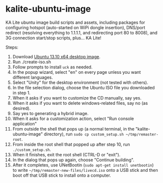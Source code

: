 kalite-ubuntu-image
===================

KA Lite ubuntu image build scripts and assets, including packages for configuring hotspot (auto-started on WiPi dongle insertion), DNS/port redirect (resolving everything to 1.1.1.1, and redirecting port 80 to 8008), and 3G connection start/stop scripts, plus... KA Lite!

Steps:

1. Download [Ubuntu 13.10 x64 desktop image](http://releases.ubuntu.com/saucy/ubuntu-13.10-desktop-amd64.iso).
2. Run ./create-iso.sh
3. Follow prompts to install `uck` as needed.
4. In the popup wizard, select "en" on every page unless you want different languages.
5. Select "Unity" for the desktop environment (not tested with others).
6. In the file selection dialog, choose the Ubuntu ISO file you downloaded in step 1.
7. When it asks if you want to customize the CD manually, say yes.
8. When it asks if you want to delete windows-related files, say no (as desired).
9. Say yes to generating a hybrid image.
10. When it asks for a customization action, select "Run console application"
11. From outside the shell that pops up (a normal terminal, in the "kalite-ubuntu-image" directory), run `sudo cp custom_setup.sh ~/tmp/remaster-root`.
12. From inside the root shell that popped up after step 10, run `./custom_setup.sh`.
13. When it finishes, exit the root shell (CTRL-D or "exit").
14. In the dialog that pops up again, choose "Continue building".
15. After it completes, use UNetBootin (`sudo apt-get install unetbootin`) to write `~/tmp/remaster-new-files/livecd.iso` onto a USB stick and then boot off that USB stick to install onto a computer.
